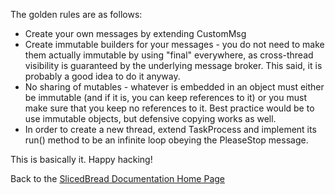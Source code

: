 
The golden rules are as follows:

* Create your own messages by extending CustomMsg
* Create immutable builders for your messages - you do not need to make them
  actually immutable by using "final" everywhere, as cross-thread visibility is
  guaranteed by the underlying message broker. This said, it is probably
  a good idea to do it anyway.
* No sharing of mutables - whatever is embedded in an object must either 
  be immutable (and if it is, you can keep references to it) or you must 
  make sure that you keep no references to it. Best practice would be to 
  use immutable objects, but defensive copying works as well.
* In order to create a new thread, extend TaskProcess and implement its run() 
  method to be an infinite loop obeying the PleaseStop message.

This is basically it. Happy hacking!



Back to the [SlicedBread Documentation Home Page](Home.md)

